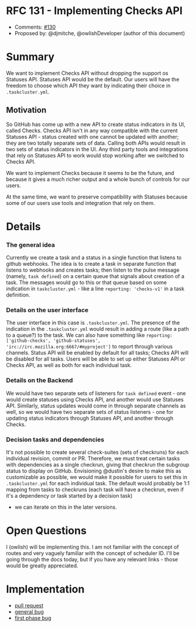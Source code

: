 # RFC 131 - Implementing Checks API
* Comments: [#130](https://api.github.com/repos/taskcluster/taskcluster-rfcs/issues/130)
* Proposed by: @djmitche, @owlishDeveloper (author of this document)

# Summary

We want to implement Checks API without dropping the support os Statuses API. Statuses API would be the default. Our users
will have the freedom to choose which API they want by indicating their choice in `.taskcluster.yml`.

## Motivation

So GitHub has come up with a new API to create status indicators in its UI, called Checks.
Checks API isn't in any way compatible with the current Statuses API - status created with one cannot be updated with another;
they are two totally separate sets of data. Calling both APIs would result in two sets of status indicators in the UI.
Any third party tools and integrations that rely on Statuses API to work would stop working after we switched to Checks API.

We want to implement Checks because it seems to be the future, and because it gives a much richer output and a whole bunch 
of controls for our users.

At the same time, we want to preserve compatibility with Statuses because some of our users use tools and integration that 
rely on them.

# Details

### The general idea
Currently we create a task and a status in a single function that listens
to github webhooks. The idea is to create a task in separate function that listens to webhooks and creates tasks;
then listen to the pulse message (namely, `task defined`) on a certain queue that signals about creation of a task.
The messages would go to this or that queue based on some indication in `taskcluster.yml` - like a line `reporting: 'checks-v1'`
in a task definition.

### Details on the user interface
The user interface in this case is `.taskcluster.yml`. The presence of the indication in the `.taskcluster.yml` would 
result in adding a route (like a path to a queue?) to the task.
We can also have something like `reporting: ['github-checks', 'github-statuses', 'irc://irc.mozilla.org:6667/#myproject']`
to report through various channels. Status API will be enabled by default for all tasks; Checks API will be disabled
for all tasks. Users will be able to set up either Statuses API or Checks API, as well as both for each individual task.

### Details on the Backend
We would have two separate sets of listeners for `task defined` event - one would create statuses using Checks API, and another 
would use Statuses API. Similarly, status updates would come in through separate channels as well, so we would have two 
separate sets of status listeners - one for updating status indicators through Statuses API, and another through Checks.

### Decision tasks and dependencies
It's not possible to create several check-suites (sets of checkruns) for each individual revision, commit or PR. Therefore,
we must treat certain tasks with dependencies as a single checkrun, giving that checkrun the subgroup status to display
on GitHub. Envisioning @dustin's desire to make this as customizable as possible, we would make it possible for users
to set this in `.taskcluster.yml` for each individual task. The default would probably be 1:1 mapping from tasks to
checkruns (each task will have a checkrun, even if it's a dependency or task started by a decision task) 
- we can iterate on this in the later versions.

# Open Questions

I (owlish) will be implementing this. I am not familiar with the concept of routes and very vaguely familiar with the concept
of scheduler ID. I'll be going through the docs today, but if you have any relevant links - those would be greatly appreciated.

# Implementation

* [pull request](https://github.com/taskcluster/taskcluster-github/pull/278)
* [general bug](https://bugzilla.mozilla.org/show_bug.cgi?id=1459645)
* [first phase bug](https://bugzilla.mozilla.org/show_bug.cgi?id=1505169)
